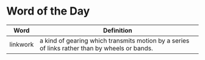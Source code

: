 # Word of the Day

|Word|Definition|
|---|---|
|linkwork|a kind of gearing which transmits motion by a series of links rather than by wheels or bands.|